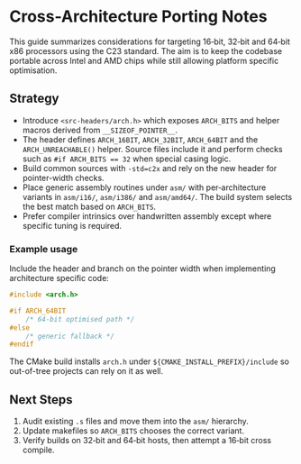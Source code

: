 # Cross-Architecture Porting Notes

This guide summarizes considerations for targeting 16‑bit, 32‑bit and
64‑bit x86 processors using the C23 standard.  The aim is to keep the
codebase portable across Intel and AMD chips while still allowing
platform specific optimisation.

## Strategy

- Introduce `<src-headers/arch.h>` which exposes `ARCH_BITS` and helper
  macros derived from `__SIZEOF_POINTER__`.
- The header defines `ARCH_16BIT`, `ARCH_32BIT`, `ARCH_64BIT` and the
  `ARCH_UNREACHABLE()` helper. Source files include it and perform checks
  such as `#if ARCH_BITS == 32` when special casing logic.
- Build common sources with `-std=c2x` and rely on the new header for
  pointer-width checks.
- Place generic assembly routines under `asm/` with per‑architecture
  variants in `asm/i16/`, `asm/i386/` and `asm/amd64/`. The build system
  selects the best match based on `ARCH_BITS`.
- Prefer compiler intrinsics over handwritten assembly except where
  specific tuning is required.

### Example usage

Include the header and branch on the pointer width when implementing
architecture specific code:

```c
#include <arch.h>

#if ARCH_64BIT
    /* 64-bit optimised path */
#else
    /* generic fallback */
#endif
```

The CMake build installs `arch.h` under `${CMAKE_INSTALL_PREFIX}/include`
so out-of-tree projects can rely on it as well.

## Next Steps

1. Audit existing `.s` files and move them into the `asm/` hierarchy.
2. Update makefiles so `ARCH_BITS` chooses the correct variant.
3. Verify builds on 32‑bit and 64‑bit hosts, then attempt a 16‑bit
   cross compile.
